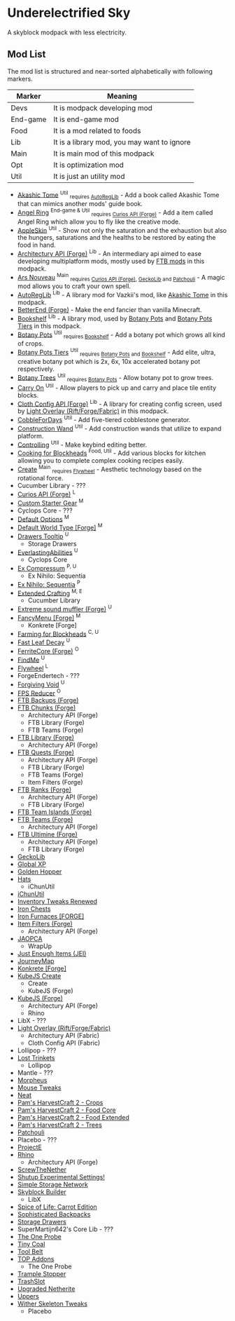 # Underelectrified Sky

A skyblock modpack with less electricity.

## Mod List

The mod list is structured and near-sorted alphabetically with following markers.

| Marker   | Meaning                                     |
| -------- | ------------------------------------------- |
| Devs     | It is modpack developing mod                |
| End-game | It is end-game mod                          |
| Food     | It is a mod related to foods                |
| Lib      | It is a library mod, you may want to ignore |
| Main     | It is main mod of this modpack              |
| Opt      | It is optimization mod                      |
| Util     | It is just an utility mod                   |

- [Akashic Tome] <sup>Util</sup> <sub>requires [AutoRegLib]</sub> - Add a book called Akashic Tome that can mimics another mods' guide book.
- [Angel Ring] <sup>End-game & Util</sup> <sub>requires [Curios API (Forge)]</sub> - Add a item called Angel Ring which allow you to fly like the creative mode.
- [AppleSkin] <sup>Util</sup> - Show not only the saturation and the exhaustion but also the hungers, saturations and the healths to be restored by eating the food in hand.
- [Architectury API (Forge)] <sup>Lib</sup> - An intermediary api aimed to ease developing multiplatform mods, mostly used by [FTB mods] in this modpack.
- [Ars Nouveau] <sup>Main</sup> <sub>requires [Curios API (Forge)], [GeckoLib] and [Patchouli]</sub> - A magic mod allows you to craft your own spell.
- [AutoRegLib] <sup>Lib</sup> - A library mod for Vazkii's mod, like [Akashic Tome] in this modpack.
- [BetterEnd (Forge)] - Make the end fancier than vanilla Minecraft.
- [Bookshelf] <sup>Lib</sup> - A library mod, used by [Botany Pots] and [Botany Pots Tiers] in this modpack.
- [Botany Pots] <sup>Util</sup> <sub>requires [Bookshelf]</sub> - Add a botany pot which grows all kind of crops.
- [Botany Pots Tiers] <sup>Util</sup> <sub>requires [Botany Pots] and [Bookshelf]</sub> - Add elite, ultra, creative botany pot which is 2x, 6x, 10x accelerated botany pot respectively.
- [Botany Trees] <sup>Util</sup> <sub>requires [Botany Pots]</sub> - Allow botany pot to grow trees.
- [Carry On] <sup>Util</sup> - Allow players to pick up and carry and place tile entity blocks.
- [Cloth Config API (Forge)] <sup>Lib</sup> - A library for creating config screen, used by [Light Overlay (Rift/Forge/Fabric)] in this modpack.
- [CobbleForDays] <sup>Util</sup> - Add five-tiered cobblestone generator.
- [Construction Wand] <sup>Util</sup> - Add construction wands that utilize to expand platform.
- [Controlling] <sup>Util</sup> - Make keybind editing better.
- [Cooking for Blockheads] <sup>Food, Util</sup> - Add various blocks for kitchen allowing you to complete complex cooking recipes easily.
- [Create] <sup>Main</sup> <sub>requires [Flywheel]</sub> - Aesthetic technology based on the rotational force.
- Cucumber Library - ???
- [Curios API (Forge)] <sup>L</sup>
- [Custom Starter Gear] <sup>M</sup>
- Cyclops Core - ???
- [Default Options] <sup>M</sup>
- [Default World Type \[Forge\]] <sup>M</sup>
- [Drawers Tooltip] <sup>U</sup>
  - Storage Drawers
- [EverlastingAbilities] <sup>U</sup>
  - Cyclops Core
- [Ex Compressum] <sup>P, U</sup>
  - Ex Nihilo: Sequentia
- [Ex Nihilo: Sequentia] <sup>P</sup>
- [Extended Crafting] <sup>M, E</sup>
  - Cucumber Library
- [Extreme sound muffler (Forge)] <sup>U</sup>
- [FancyMenu \[Forge\]] <sup>M</sup>
  - Konkrete \[Forge\]
- [Farming for Blockheads] <sup>C, U</sup>
- [Fast Leaf Decay] <sup>U</sup>
- [FerriteCore (Forge)] <sup>O</sup>
- [FindMe] <sup>U</sup>
- [Flywheel] <sup>L</sup>
- ForgeEndertech - ???
- [Forgiving Void] <sup>U</sup>
- [FPS Reducer] <sup>O</sup>
- <a id="ftb-mods"></a> [FTB Backups (Forge)]
- [FTB Chunks (Forge)]
  - Architectury API (Forge)
  - FTB Library (Forge)
  - FTB Teams (Forge)
- [FTB Library (Forge)]
  - Architectury API (Forge)
- [FTB Quests (Forge)]
  - Architectury API (Forge)
  - FTB Library (Forge)
  - FTB Teams (Forge)
  - Item Filters (Forge)
- [FTB Ranks (Forge)]
  - Architectury API (Forge)
  - FTB Library (Forge)
- [FTB Team Islands (Forge)]
- [FTB Teams (Forge)]
  - Architectury API (Forge)
- [FTB Ultimine (Forge)]
  - Architectury API (Forge)
  - FTB Library (Forge)
- [GeckoLib]
- [Global XP]
- [Golden Hopper]
- [Hats]
  - iChunUtil
- [iChunUtil]
- [Inventory Tweaks Renewed]
- [Iron Chests]
- [Iron Furnaces \[FORGE\]]
- [Item Filters (Forge)]
  - Architectury API (Forge)
- [JAOPCA]
  - WrapUp
- [Just Enough Items (JEI)]
- [JourneyMap]
- [Konkrete \[Forge\]]
- [KubeJS Create]
  - Create
  - KubeJS (Forge)
- [KubeJS (Forge)]
  - Architectury API (Forge)
  - Rhino
- LibX - ???
- [Light Overlay (Rift/Forge/Fabric)]
  - Architectury API (Fabric)
  - Cloth Config API (Fabric)
- Lollipop - ???
- [Lost Trinkets]
  - Lollipop
- Mantle - ???
- [Morpheus]
- [Mouse Tweaks]
- [Neat]
- [Pam's HarvestCraft 2 - Crops]
- [Pam's HarvestCraft 2 - Food Core]
- [Pam's HarvestCraft 2 - Food Extended]
- [Pam's HarvestCraft 2 - Trees]
- [Patchouli]
- Placebo - ???
- [ProjectE]
- [Rhino]
  - Architectury API (Forge)
- [ScrewTheNether]
- [Shutup Experimental Settings!]
- [Simple Storage Network]
- [Skyblock Builder]
  - LibX
- [Spice of Life: Carrot Edition]
- [Sophisticated Backpacks]
- [Storage Drawers]
- SuperMartijn642's Core Lib - ???
- [The One Probe]
- [Tiny Coal]
- [Tool Belt]
- [TOP Addons]
  - The One Probe
- [Trample Stopper]
- [TrashSlot]
- [Upgraded Netherite]
- [Uppers]
- [Wither Skeleton Tweaks]
  - Placebo

[Akashic Tome]: https://www.curseforge.com/minecraft/mc-mods/akashic-tome
[Angel Ring]: https://www.curseforge.com/minecraft/mc-mods/angel-ring
[AppleSkin]: https://www.curseforge.com/minecraft/mc-mods/appleskin
[Architectury API (Forge)]: https://www.curseforge.com/minecraft/mc-mods/architectury-forge
[Armor Toughness Bar]: https://www.curseforge.com/minecraft/mc-mods/armor-toughness-bar
[Ars Nouveau]: https://www.curseforge.com/minecraft/mc-mods/ars-nouveau
[AutoRegLib]: https://www.curseforge.com/minecraft/mc-mods/autoreglib
[BetterEnd (Forge)]: https://www.curseforge.com/minecraft/mc-mods/betterend-forge-port
[Bookshelf]: https://www.curseforge.com/minecraft/mc-mods/bookshelf
[Botany Pots]: https://www.curseforge.com/minecraft/mc-mods/botany-pots
[Botany Pots Tiers]: https://www.curseforge.com/minecraft/mc-mods/botany-pots-tiers
[Botany Trees]: https://www.curseforge.com/minecraft/mc-mods/botany-trees
[Carry On]: https://www.curseforge.com/minecraft/mc-mods/carry-on
[Cloth Config API (Forge)]: https://www.curseforge.com/minecraft/mc-mods/cloth-config-forge
[CobbleForDays]: https://www.curseforge.com/minecraft/mc-mods/cobblefordays
[Construction Wand]: https://www.curseforge.com/minecraft/mc-mods/construction-wand
[Controlling]: https://www.curseforge.com/minecraft/mc-mods/controlling
[Cooking for Blockheads]: https://www.curseforge.com/minecraft/mc-mods/cooking-for-blockheads
[Create]: https://www.curseforge.com/minecraft/mc-mods/create
[Curios API (Forge)]: https://www.curseforge.com/minecraft/mc-mods/curios
[Custom Starter Gear]: https://www.curseforge.com/minecraft/mc-mods/custom-starter-gear
[Default Options]: https://www.curseforge.com/minecraft/mc-mods/default-options
[Default World Type \[Forge\]]: https://www.curseforge.com/minecraft/mc-mods/defaultworldtype
[Drawers Tooltip]: https://www.curseforge.com/minecraft/mc-mods/drawers-tooltip
[EverlastingAbilities]: https://www.curseforge.com/minecraft/mc-mods/everlastingabilities
[Ex Compressum]: https://www.curseforge.com/minecraft/mc-mods/ex-compressum
[Ex Nihilo: Sequentia]: https://www.curseforge.com/minecraft/mc-mods/ex-nihilo-sequentia
[Extended Crafting]: https://www.curseforge.com/minecraft/mc-mods/extended-crafting
[Extreme sound muffler (Forge)]: https://www.curseforge.com/minecraft/mc-mods/extreme-sound-muffler
[FancyMenu \[Forge\]]: https://www.curseforge.com/minecraft/mc-mods/fancymenu
[Farming for Blockheads]: https://www.curseforge.com/minecraft/mc-mods/farming-for-blockheads
[Fast Leaf Decay]: https://www.curseforge.com/minecraft/mc-mods/fast-leaf-decay
[FerriteCore (Forge)]: https://www.curseforge.com/minecraft/mc-mods/ferritecore
[FindMe]: https://www.curseforge.com/minecraft/mc-mods/findme
[Flywheel]: https://www.curseforge.com/minecraft/mc-mods/flywheel
[Forgiving Void]: https://www.curseforge.com/minecraft/mc-mods/forgiving-void
[FPS Reducer]: https://www.curseforge.com/minecraft/mc-mods/fps-reducer
[FTB mods]: #ftb-mods
[FTB Backups (Forge)]: https://www.curseforge.com/minecraft/mc-mods/ftb-backups-forge
[FTB Chunks (Forge)]: https://www.curseforge.com/minecraft/mc-mods/ftb-chunks-forge
[FTB Library (Forge)]: https://www.curseforge.com/minecraft/mc-mods/ftb-library-forge
[FTB Quests (Forge)]: https://www.curseforge.com/minecraft/mc-mods/ftb-quests-forge
[FTB Ranks (Forge)]: https://www.curseforge.com/minecraft/mc-mods/ftb-ranks-forge
[FTB Team Islands (Forge)]: https://www.curseforge.com/minecraft/mc-mods/ftb-team-islands-forge
[FTB Teams (Forge)]: https://www.curseforge.com/minecraft/mc-mods/ftb-teams-forge
[FTB Ultimine (Forge)]: https://www.curseforge.com/minecraft/mc-mods/ftb-ultimine-forge
[GeckoLib]: https://www.curseforge.com/minecraft/mc-mods/geckolib
[Global XP]: https://www.curseforge.com/minecraft/mc-mods/global-xp
[Golden Hopper]: https://www.curseforge.com/minecraft/mc-mods/golden-hopper
[Hats]: https://www.curseforge.com/minecraft/mc-mods/hats
[iChunUtil]: https://www.curseforge.com/minecraft/mc-mods/ichunutil
[Inventory Tweaks Renewed]: https://www.curseforge.com/minecraft/mc-mods/inventory-tweaks-renewed
[Iron Chests]: https://www.curseforge.com/minecraft/mc-mods/iron-chests
[Iron Furnaces \[FORGE\]]: https://www.curseforge.com/minecraft/mc-mods/iron-furnaces
[Item Filters (Forge)]: https://www.curseforge.com/minecraft/mc-mods/item-filters-forge
[JAOPCA]: https://www.curseforge.com/minecraft/mc-mods/jaopca
[Just Enough Items (JEI)]: https://www.curseforge.com/minecraft/mc-mods/jei
[JourneyMap]: https://www.curseforge.com/minecraft/mc-mods/journeymap
[Konkrete \[Forge\]]: https://www.curseforge.com/minecraft/mc-mods/konkrete
[KubeJS Create]: https://www.curseforge.com/minecraft/mc-mods/kubejs-create
[KubeJS (Forge)]: https://www.curseforge.com/minecraft/mc-mods/kubejs-forge
[Light Overlay (Rift/Forge/Fabric)]: https://www.curseforge.com/minecraft/mc-mods/light-overlay
[Lost Trinkets]: https://www.curseforge.com/minecraft/mc-mods/lost-trinkets
[Morpheus]: https://www.curseforge.com/minecraft/mc-mods/morpheus
[Mouse Tweaks]: https://www.curseforge.com/minecraft/mc-mods/mouse-tweaks
[Neat]: https://www.curseforge.com/minecraft/mc-mods/neat
[Pam's HarvestCraft 2 - Crops]: https://www.curseforge.com/minecraft/mc-mods/pams-harvestcraft-2-crops
[Pam's HarvestCraft 2 - Food Core]: https://www.curseforge.com/minecraft/mc-mods/pams-harvestcraft-2-food-core
[Pam's HarvestCraft 2 - Food Extended]: https://www.curseforge.com/minecraft/mc-mods/pams-harvestcraft-2-food-extended
[Pam's HarvestCraft 2 - Trees]: https://www.curseforge.com/minecraft/mc-mods/pams-harvestcraft-2-trees
[Patchouli]: https://www.curseforge.com/minecraft/mc-mods/patchouli
[ProjectE]: https://www.curseforge.com/minecraft/mc-mods/projecte
[Rhino]: https://www.curseforge.com/minecraft/mc-mods/rhino
[ScrewTheNether]: https://www.curseforge.com/minecraft/mc-mods/screwthenether
[Shutup Experimental Settings!]: https://www.curseforge.com/minecraft/mc-mods/shutup-experimental-settings
[Simple Storage Network]: https://www.curseforge.com/minecraft/mc-mods/simple-storage-network
[Skyblock Builder]: https://www.curseforge.com/minecraft/mc-mods/skyblock-builder
[Spice of Life: Carrot Edition]: https://www.curseforge.com/minecraft/mc-mods/spice-of-life-carrot-edition
[Sophisticated Backpacks]: https://www.curseforge.com/minecraft/mc-mods/sophisticated-backpacks
[Storage Drawers]: https://www.curseforge.com/minecraft/mc-mods/storage-drawers
[The One Probe]: https://www.curseforge.com/minecraft/mc-mods/the-one-probe
[Tiny Coal]: https://www.curseforge.com/minecraft/mc-mods/tiny-coal
[Tool Belt]: https://www.curseforge.com/minecraft/mc-mods/tool-belt
[TOP Addons]: https://www.curseforge.com/minecraft/mc-mods/top-addons
[Trample Stopper]: https://www.curseforge.com/minecraft/mc-mods/trample-stopper
[TrashSlot]: https://www.curseforge.com/minecraft/mc-mods/trashslot
[Upgraded Netherite]: https://www.curseforge.com/minecraft/mc-mods/upgraded-netherite
[Uppers]: https://www.curseforge.com/minecraft/mc-mods/uppers
[Wither Skeleton Tweaks]: https://www.curseforge.com/minecraft/mc-mods/wither-skeleton-tweaks
